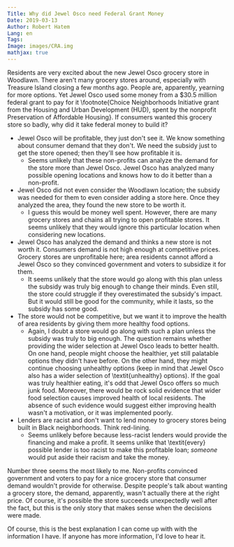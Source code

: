 ```yaml
---
Title: Why did Jewel Osco need Federal Grant Money
Date: 2019-03-13
Author: Robert Hatem
Lang: en
Tags:
Image: images/CRA.img
mathjax: true
---
```


Residents are very excited about the new Jewel Osco grocery store in Woodlawn. There aren't many grocery stores around, especially with Treasure Island closing a few months ago. People are, apparently, yearning for more options. Yet Jewel Osco used some money from a \$30.5 million federal grant to pay for it \footnote{Choice Neighborhoods Initiative grant from the Housing and Urban Development (HUD), spent by the nonprofit Preservation of Affordable Housing}. If consumers wanted this grocery store so badly, why did it take federal money to build it?

* Jewel Osco will be profitable, they just don't see it. We know something about consumer demand that they don't. We need the subsidy just to get the store opened; then they'll see how profitable it is.
  * Seems unlikely that these non-profits can analyze the demand for the store more than Jewel Osco. Jewel Osco has analyzed many possible opening locations and knows how to do it better than a non-profit.
* Jewel Osco did not even consider the Woodlawn location; the subsidy was needed for them to even consider adding a store here. Once they analyzed the area, they found the new store to be worth it.
  * I guess this would be money well spent. However, there are many grocery stores and chains all trying to open profitable stores. It seems unlikely that they would ignore this particular location when considering new locations.
* Jewel Osco has analyzed the demand and thinks a new store is not worth it. Consumers demand is not high enough at competitive prices. Grocery stores are unprofitable here; area residents cannot afford a Jewel Osco so they convinced government and voters to subsidize it for them.
  * It seems unlikely that the store would go along with this plan unless the subsidy was truly big enough to change their minds. Even still, the store could struggle if they overestimated the subsidy's impact. But it would still be good for the community, while it lasts, so the subsidy has some good.
* The store would not be competitive, but we want it to improve the health of area residents by giving them more healthy food options.
  * Again, I doubt a store would go along with such a plan unless the subsidy was truly to big enough. The question remains whether providing the wider selection at Jewel Osco leads to better health. On one hand, people might choose the healthier, yet still palatable options they didn't have before. On the other hand, they might continue choosing unhealthy options (keep in mind that Jewel Osco also has a wider selection of \textit{unhealthy} options). If the goal was truly healthier eating, it's odd that Jewel Osco offers so much junk food. Moreover, there would be rock solid evidence that wider food selection causes improved health of local residents. The absence of such evidence would suggest either improving health wasn't a motivation, or it was implemented poorly.
* Lenders are racist and don't want to lend money to grocery stores being built in Black neighborhoods. Think red-lining.
  * Seems unlikely before because less-racist lenders would provide the financing and make a profit. It seems unlike that \textit{every} possible lender is too racist to make this profitable loan; _someone_ would put aside their racism and take the money.  

Number three seems the most likely to me. Non-profits convinced government and voters to pay for a nice grocery store that consumer demand wouldn't provide for otherwise. Despite people's talk about wanting a grocery store, the demand, apparently, wasn't actually there at the right price. Of course, it's possible the store succeeds unexpectedly well after the fact, but this is the only story that makes sense when the decisions were made.

Of course, this is the best explanation I can come up with with the information I have. If anyone has more information, I'd love to hear it.